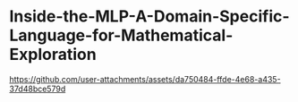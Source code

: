 # Inside-the-MLP-A-Domain-Specific-Language-for-Mathematical-Exploration

https://github.com/user-attachments/assets/da750484-ffde-4e68-a435-37d48bce579d

